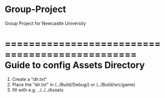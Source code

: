 # Group-Project

Group Project for Newcastle University

================================================
      Guide to config Assets Directory
================================================

1. Create a "dir.txt"
2. Place the "dir.txt" in (../Build/Debug/) or (../Build/src/game)
3. fill with <Relative-path-to-Assets directory>
	e.g. ../../../Assets

